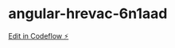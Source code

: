 # angular-hrevac-6n1aad

[Edit in Codeflow ⚡️](https://stackblitz.com/~/github.com/khupi-investec/angular-hrevac-6n1aad)